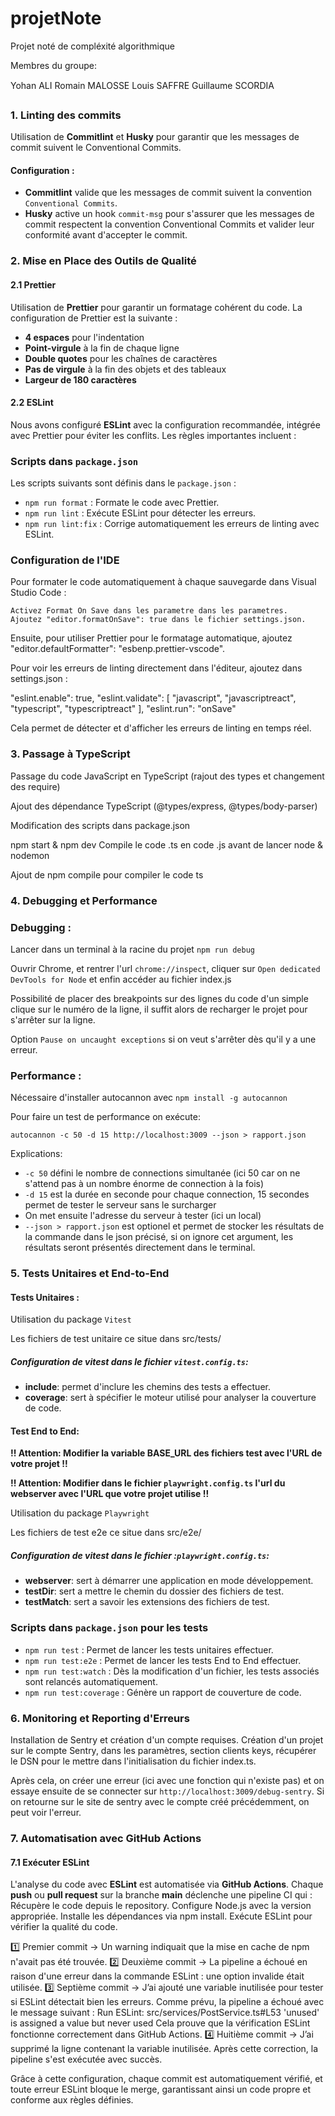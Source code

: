 # projetNote
Projet noté de compléxité algorithmique

Membres du groupe:

Yohan ALI
Romain MALOSSE
Louis SAFFRE
Guillaume SCORDIA

### 1. Linting des commits

Utilisation de **Commitlint** et **Husky** pour garantir que les messages de commit suivent le Conventional Commits.

#### Configuration :

- **Commitlint** valide que les messages de commit suivent la convention `Conventional Commits`.
- **Husky** active un hook `commit-msg` pour s'assurer que les messages de commit respectent la convention Conventional Commits et valider leur conformité avant d'accepter le commit.



### 2. Mise en Place des Outils de Qualité

#### 2.1 Prettier

Utilisation de **Prettier** pour garantir un formatage cohérent du code. La configuration de Prettier est la suivante :

- **4 espaces** pour l'indentation
- **Point-virgule** à la fin de chaque ligne
- **Double quotes** pour les chaînes de caractères
- **Pas de virgule** à la fin des objets et des tableaux
- **Largeur de 180 caractères**

#### 2.2 ESLint

Nous avons configuré **ESLint** avec la configuration recommandée, intégrée avec Prettier pour éviter les conflits. Les règles importantes incluent :

### Scripts dans `package.json`

Les scripts suivants sont définis dans le `package.json` :

- `npm run format` : Formate le code avec Prettier.
- `npm run lint` : Exécute ESLint pour détecter les erreurs.
- `npm run lint:fix` : Corrige automatiquement les erreurs de linting avec ESLint.

### Configuration de l'IDE

Pour formater le code automatiquement à chaque sauvegarde dans Visual Studio Code :

    Activez Format On Save dans les parametre dans les parametres.
    Ajoutez "editor.formatOnSave": true dans le fichier settings.json.

Ensuite, pour utiliser Prettier pour le formatage automatique, ajoutez "editor.defaultFormatter": "esbenp.prettier-vscode".

Pour voir les erreurs de linting directement dans l'éditeur, ajoutez dans settings.json :

  "eslint.enable": true,
  "eslint.validate": [
    "javascript",
    "javascriptreact",
    "typescript",
    "typescriptreact"
  ],
  "eslint.run": "onSave"

Cela permet de détecter et d'afficher les erreurs de linting en temps réel.

### 3. Passage à TypeScript

Passage du code JavaScript en TypeScript (rajout des types et changement des require)

Ajout des dépendance TypeScript (@types/express, @types/body-parser)

Modification des scripts dans package.json

npm start & npm dev Compile le code .ts en code .js avant de lancer node & nodemon

Ajout de npm compile pour compiler le code ts

### 4. Debugging et Performance

### Debugging : 

Lancer dans un terminal à la racine du projet `npm run debug`

Ouvrir Chrome, et rentrer l'url `chrome://inspect`, cliquer sur `Open dedicated DevTools for Node` et enfin accéder au fichier index.js

Possibilité de placer des breakpoints sur des lignes du code d'un simple clique sur le numéro de la ligne, il suffit alors de recharger le projet pour s'arrêter sur la ligne.

Option `Pause on uncaught exceptions` si on veut s'arrêter dès qu'il y a une erreur.

### Performance :

Nécessaire d'installer autocannon avec `npm install -g autocannon`

Pour faire un test de performance on exécute:

`autocannon -c 50 -d 15 http://localhost:3009 --json > rapport.json`

Explications: 

  - `-c 50` défini le nombre de connections simultanée (ici 50 car on ne s'attend pas à un nombre énorme de connection à la fois)
  - `-d 15` est la durée en seconde pour chaque connection, 15 secondes permet de tester le serveur sans le surcharger
  - On met ensuite l'adresse du serveur à tester (ici un local)
  - `--json > rapport.json` est optionel et permet de stocker les résultats de la commande dans le json précisé, si on ignore cet argument, les résultats seront présentés directement dans le terminal.

### 5. Tests Unitaires et End-to-End

#### Tests Unitaires : 

Utilisation du package `Vitest`

Les fichiers de test unitaire ce situe dans src/tests/

##### Configuration de vitest dans le fichier `vitest.config.ts`: 

- **include**: permet d'inclure les chemins des tests a effectuer. 
- **coverage**: sert à spécifier le moteur utilisé pour analyser la couverture de code. 


#### Test End to End: 

**!! Attention: Modifier la variable BASE_URL des fichiers test avec l'URL de votre projet !!**

**!! Attention: Modifier dans le fichier `playwright.config.ts` l'url du webserver avec l'URL que votre projet utilise !!**

Utilisation du package `Playwright` 

Les fichiers de test e2e ce situe dans src/e2e/

##### Configuration de vitest dans le fichier :`playwright.config.ts`:

- **webserver**: sert à démarrer une application en mode développement.
- **testDir**: sert a mettre le chemin du dossier des fichiers de test.
- **testMatch**: sert a savoir les extensions des fichiers de test.

### Scripts dans `package.json` pour les tests 

- `npm run test` : Permet de lancer les tests unitaires effectuer.
- `npm run test:e2e` : Permet de lancer les tests End to End effectuer.
- `npm run test:watch` : Dès la modification d'un fichier, les tests associés sont relancés automatiquement.
- `npm run test:coverage` : Génère un rapport de couverture de code.

### 6. Monitoring et Reporting d'Erreurs

Installation de Sentry et création d'un compte requises.
Création d'un projet sur le compte Sentry, dans les paramètres, section clients keys, récupérer le DSN pour le mettre dans l'initialisation du fichier index.ts.

Après cela, on créer une erreur (ici avec une fonction qui n'existe pas) et on essaye ensuite de se connecter sur `http://localhost:3009/debug-sentry`. Si on retourne sur le site de sentry avec le compte créé précédemment, on peut voir l'erreur.

### 7. Automatisation avec GitHub Actions

#### 7.1 Exécuter ESLint

L'analyse du code avec **ESLint** est automatisée via **GitHub Actions**. Chaque **push** ou **pull request** sur la branche **main** déclenche une pipeline CI qui :
    Récupère le code depuis le repository.
    Configure Node.js avec la version appropriée.
    Installe les dépendances via npm install.
    Exécute ESLint pour vérifier la qualité du code.

1️⃣ Premier commit → Un warning indiquait que la mise en cache de npm n'avait pas été trouvée.
2️⃣ Deuxième commit → La pipeline a échoué en raison d'une erreur dans la commande ESLint : une option invalide était utilisée.
3️⃣ Septième commit → J’ai ajouté une variable inutilisée pour tester si ESLint détectait bien les erreurs. Comme prévu, la pipeline a échoué avec le message suivant :
  Run ESLint: src/services/PostService.ts#L53
  'unused' is assigned a value but never used
Cela prouve que la vérification ESLint fonctionne correctement dans GitHub Actions.
4️⃣ Huitième commit → J’ai supprimé la ligne contenant la variable inutilisée. Après cette correction, la pipeline s'est exécutée avec succès.

Grâce à cette configuration, chaque commit est automatiquement vérifié, et toute erreur ESLint bloque le merge, garantissant ainsi un code propre et conforme aux règles définies.
